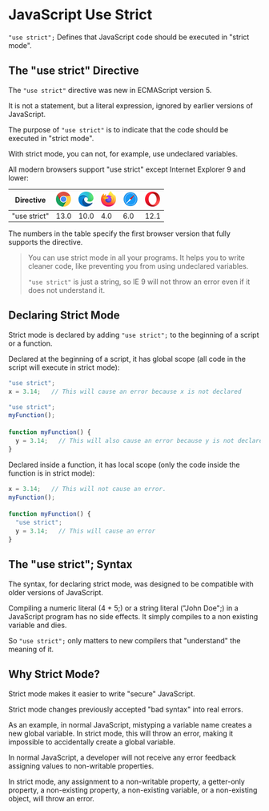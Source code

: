 # JavaScript Use Strict

`"use strict";` Defines that JavaScript code should be executed in "strict mode".

## The "use strict" Directive

The `"use strict"` directive was new in ECMAScript version 5.

It is not a statement, but a literal expression, ignored by earlier versions of JavaScript.

The purpose of `"use strict"` is to indicate that the code should be executed in "strict mode".

With strict mode, you can not, for example, use undeclared variables.

All modern browsers support "use strict" except Internet Explorer 9 and lower:

| Directive    | ![Chrome](../assets/compatible_chrome.png) | ![Edge](../assets/compatible_edge.png) | ![Firefox](../assets/compatible_firefox.png) | ![Safari](../assets/compatible_safari.png) | ![Opera](../assets/compatible_opera.png) |
| ------------ | ------------------------------------------ | -------------------------------------- | -------------------------------------------- | ------------------------------------------ | ---------------------------------------- |
| "use strict" | 13.0                                       | 10.0                                   | 4.0                                          | 6.0                                        | 12.1                                     |

The numbers in the table specify the first browser version that fully supports the directive.

> You can use strict mode in all your programs. It helps you to write cleaner code, like preventing you from using undeclared variables.
> 
> `"use strict"` is just a string, so IE 9 will not throw an error even if it does not understand it.

## Declaring Strict Mode

Strict mode is declared by adding `"use strict";` to the beginning of a script or a function.

Declared at the beginning of a script, it has global scope (all code in the script will execute in strict mode):

```javascript
"use strict";
x = 3.14;   // This will cause an error because x is not declared
```

```javascript
"use strict";
myFunction();

function myFunction() {
  y = 3.14;   // This will also cause an error because y is not declared
}
```

Declared inside a function, it has local scope (only the code inside the function is in strict mode):

```javascript
x = 3.14;   // This will not cause an error.
myFunction();

function myFunction() {
  "use strict";
  y = 3.14;   // This will cause an error
}
```

## The "use strict"; Syntax

The syntax, for declaring strict mode, was designed to be compatible with older versions of JavaScript.

Compiling a numeric literal (4 + 5;) or a string literal ("John Doe";) in a JavaScript program has no side effects. It simply compiles to a non existing variable and dies.

So `"use strict";` only matters to new compilers that "understand" the meaning of it.

## Why Strict Mode?

Strict mode makes it easier to write "secure" JavaScript.

Strict mode changes previously accepted "bad syntax" into real errors.

As an example, in normal JavaScript, mistyping a variable name creates a new global variable. In strict mode, this will throw an error, making it impossible to accidentally create a global variable.

In normal JavaScript, a developer will not receive any error feedback assigning values to non-writable properties.

In strict mode, any assignment to a non-writable property, a getter-only property, a non-existing property, a non-existing variable, or a non-existing object, will throw an error.